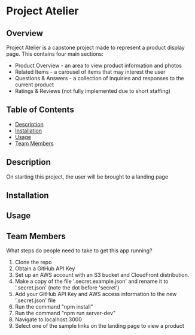 # Project Atelier
## Overview
Project Atelier is a capstone project made to represent a product display page. This contains four main sections:
* Product Overview - an area to view product information and photos
* Related Items - a carousel of items that may interest the user
* Questions & Answers - a collection of inquiries and responses to the current product
* Ratings & Reviews (not fully implemented due to short staffing)

## Table of Contents
* [Description](##Description)
* [Installation](##Installation)
* [Usage](##Usage)
* [Team Members](##Team-Members)

## Description
On starting this project, the user will be brought to a landing page

## Installation

## Usage

## Team Members

What steps do people need to take to get this app running?
1) Clone the repo
2) Obtain a GitHub API Key
3) Set up an AWS account with an S3 bucket and CloudFront distribution.
4) Make a copy of the file '.secret.example.json' and rename it to '.secret.json' (note the dot before 'secret')
5) Add your GitHub API Key and AWS access information to the new '.secret.json' file
6) Run the command "npm install"
7) Run the command "npm run server-dev"
8) Navigate to localhost:3000
9) Select one of the sample links on the landing page to view a product
